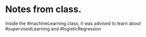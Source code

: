 # Notes from class.

Inside the #machineLearning class, it was advised to learn about #supervisedLearning and #logisticRegression
